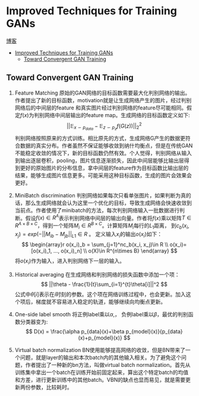 # Improved Techniques for Training GANs

[博客](http://blog.csdn.net/zijin0802034/article/details/58643889)


<!-- toc orderedList:0 depthFrom:1 depthTo:6 -->

* [Improved Techniques for Training GANs](#improved-techniques-for-training-gans)
  * [Toward Convergent GAN Training](#toward-convergent-gan-training)

<!-- tocstop -->

## Toward Convergent GAN Training
1. Feature Matching
原始的GAN网络的目标函数需要最大化判别网络的输出。作者提出了新的目标函数，motivation就是让生成网络产生的图片，经过判别网络后的中间层的feature 和真实图片经过判别网络的feature尽可能相同。假定$f(x)$为判别网络中间层输出的feature map。生成网络的目标函数定义如下:
$$ ||\mathbb E_{x\backsim p_{data}} - \mathbb E_{z\backsim p_{z}}f(G(z))||^2_2 $$
判别网络按照原来的方式训练。相比原先的方式，生成网络G产生的数据更符合数据的真实分布。作者虽然不保证能够收敛到纳什均衡点，但是在传统GAN不能稳定收敛的情况下，新的目标函数仍然有效。个人觉得，判别网络从输入到输出逐层卷积，pooling，图片信息逐渐损失，因此中间层能够比输出层得到更好的原始图片的分布信息，拿中间层的feature作为目标函数比输出层的结果，能够生成图片信息更多。可能采用这种目标函数，生成的图片会效果会更好。

2. MiniBatch discrimination
判别网络如果每次只看单张图片，如果判断为真的话，那么生成网络就会认为这里一个优化的目标，导致生成网络会快速收敛到当前点。作者使用了minibatch的方法，每次判别网络输入一批数据进行判断。假设$f(x)\in R^{A}$表示判别网络中间层的输出向量。作者将$f(x)$乘以矩阵$T\in R^{A\times B\times C}$，得到一个矩阵$M_i\in R^{B\times C}$。计算矩阵$M_i$每行的$L_1$距离， 到$c_b(x_i,x_j)=exp(-||M_{ib}-M_{jb}||_{L1} \in R$ 。 定义输入$x_i$的输出$o(x_i)$如下：
$$
\begin{array}r
o(x_i)_b = \sum_{j=1}^nc_b(x_i, x_j)\in R \\
o(x_i)=[o(x_i)_1, ..., o(x_i)_n] \\
o(X)\in R^{n\times B}
\end{array}
$$
将$o(x_i)$作为输入，进入判别网络下一层的输入。

3. Historical averaging
在生成网络和判别网络的损失函数中添加一个项：
$$ ||\theta - \frac{1}{t}\sum_{i=1}^{t}\theta[i]||^2 $$
公式中$\theta[i]$表示在$i$时刻的参数。这个项在网络训练过程中，也会更新。加入这个项后，梯度就不容易进入稳定的轨道，能够继续向均衡点更新。

4. One-side label smooth
将正例label乘以$\alpha$,， 负例label乘以$\beta$，最优的判别函数分类器变为:
$$ D(x) = \frac{\alpha p_{data}(x)+\beta p_{model}(x)}{p_{data}(x)+p_{model}(x)} $$

5. Virtual batch normalization
BN使用能够提高网络的收敛，但是BN带来了一个问题，就是layer的输出和本次batch内的其他输入相关。为了避免这个问题，作者提出了一种新的bn方法，叫做virtual batch normalization。首先从训练集中拿出一个batch在训练开始前固定起来，算出这个特定batch的均值和方差，进行更新训练中的其他batch。VBN的缺点也显而易见，就是需要更新两份参数，比较耗时。
